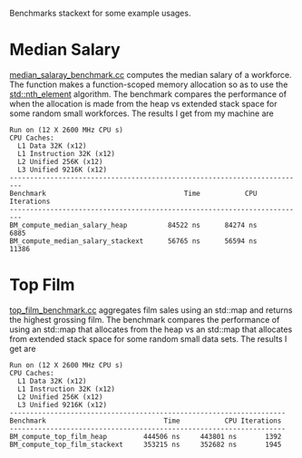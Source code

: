 Benchmarks stackext for some example usages.

# Median Salary

[median_salaray_benchmark.cc](median_salary_benchmark.cc) computes the median salary of a workforce.
The function makes a function-scoped memory allocation so as to use the [std::nth_element](https://en.cppreference.com/w/cpp/algorithm/nth_element)
algorithm. The benchmark compares the performance of when the allocation is made from the heap vs
extended stack space for some random small workforces. The results I get from my machine are

```
Run on (12 X 2600 MHz CPU s)
CPU Caches:
  L1 Data 32K (x12)
  L1 Instruction 32K (x12)
  L2 Unified 256K (x12)
  L3 Unified 9216K (x12)
-------------------------------------------------------------------------
Benchmark                                  Time           CPU Iterations
-------------------------------------------------------------------------
BM_compute_median_salary_heap          84522 ns      84274 ns       6885
BM_compute_median_salary_stackext      56765 ns      56594 ns      11386
```

# Top Film
[top_film_benchmark.cc](top_film_benchmark.cc) aggregates film sales using an std::map and returns the highest grossing film.
The benchmark compares the performance of using an std::map that allocates from the heap vs an std::map that allocates from
extended stack space for some random small data sets. The results I get are

```
Run on (12 X 2600 MHz CPU s)
CPU Caches:
  L1 Data 32K (x12)
  L1 Instruction 32K (x12)
  L2 Unified 256K (x12)
  L3 Unified 9216K (x12)
--------------------------------------------------------------------
Benchmark                             Time           CPU Iterations
--------------------------------------------------------------------
BM_compute_top_film_heap         444506 ns     443801 ns       1392
BM_compute_top_film_stackext     353215 ns     352682 ns       1945
```
